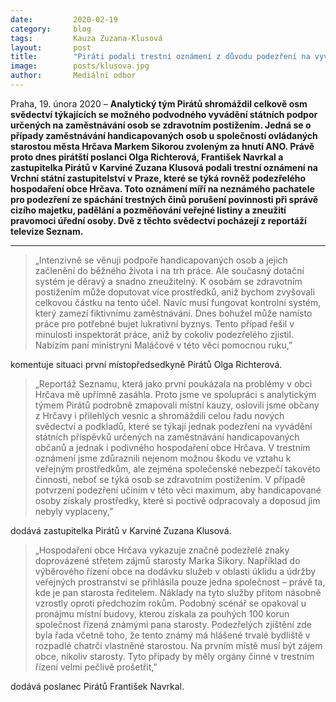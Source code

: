 ```yaml
---
date:         2020-02-19
category:     blog
tags:         Kauza Zuzana-Klusová
layout:       post
title:        "Piráti podali trestní oznámení z důvodu podezření na vyvádění státních příspěvků určených handicapovaným občanům"
image:        posts/klusova.jpg
author:       Mediální odbor
---
```



Praha, 19. února 2020 – **Analytický tým Pirátů shromáždil celkově osm svědectví týkajících se možného podvodného vyvádění státních podpor určených na zaměstnávání osob se zdravotním postižením. Jedná se o případy zaměstnávání handicapovaných osob u společností ovládaných starostou města Hrčava Markem Sikorou zvoleným za hnutí ANO. Právě proto dnes pirátští poslanci Olga Richterová, František Navrkal a zastupitelka Pirátů v Karviné Zuzana Klusová podali trestní oznámení na Vrchní státní zastupitelství v Praze, které se týká rovněž podezřelého hospodaření obce Hrčava. Toto oznámení míří na neznámého pachatele pro podezření ze spáchání trestných činů porušení povinnosti při správě cizího majetku, padělání a pozměňování veřejné listiny a zneužití pravomoci úřední osoby. Dvě z těchto svědectví pocházejí z reportáží televize Seznam.**  

<hr />

> „Intenzivně se věnuji podpoře handicapovaných osob a jejich začlenění do běžného života i na trh práce. Ale současný dotační systém je děravý a snadno zneužitelný. K osobám se zdravotním postižením může doputovat více prostředků, aniž bychom zvyšovali celkovou částku na tento účel. Navíc musí fungovat kontrolní systém, který zamezí fiktivnímu zaměstnávání. Dnes bohužel může namísto práce pro potřebné bujet lukrativní byznys. Tento případ řešil v minulosti inspektorát práce, aniž by cokoliv podezřelého zjistil. Nabízím paní ministryni Maláčové v této věci pomocnou ruku,” 

komentuje situaci první místopředsedkyně Pirátů Olga Richterová. 

> „Reportáž Seznamu, která jako první poukázala na problémy v obci Hrčava mě upřímně zasáhla. Proto jsme ve spolupráci s analytickým týmem Pirátů podrobně zmapovali místní kauzy, oslovili jsme občany z Hrčavy i přilehlých vesnic a shromáždili celou řadu nových svědectví a podkladů, které se týkají jednak podezření na vyvádění státních příspěvků určených na zaměstnávání handicapovaných občanů a jednak i podivného hospodaření obce Hrčava. V trestním oznámení jsme zdůraznili nejenom možnou škodu ve vztahu k veřejným prostředkům, ale zejména společenské nebezpečí takovéto činnosti, neboť se týká osob se zdravotním postižením. V případě potvrzení podezření učiním v této věci maximum, aby handicapované osoby získaly prostředky, které si poctivě odpracovaly a doposud jim nebyly vyplaceny,” 

dodává zastupitelka Pirátů v Karviné Zuzana Klusová.

> „Hospodaření obce Hrčava vykazuje značně podezřelé znaky doprovázené střetem zájmů starosty Marka Sikory. Například do výběrového řízení obce na dodávku služeb v oblasti úklidu a údržby veřejných prostranství se přihlásila pouze jedna společnost – právě ta, kde je pan starosta ředitelem. Náklady na tyto služby přitom násobně vzrostly oproti předchozím rokům. Podobný scénář se opakoval u pronájmu místní budovy, kterou získala za pouhých 100 korun společnost řízená známými pana starosty. Podezřelých zjištění zde byla řada včetně toho, že tento známý má hlášené trvalé bydliště v rozpadlé chatrči vlastněné starostou. Na prvním místě musí být zájem obce, nikoliv starosty. Tyto případy by měly orgány činné v trestním řízení velmi pečlivě prošetřit,” 

dodává poslanec Pirátů František Navrkal.
